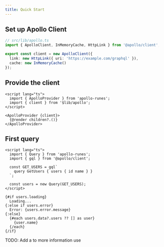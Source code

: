 ```yaml
---
title: Quick Start
---
```


## Set up Apollo Client

```ts
// src/lib/apollo.ts
import { ApolloClient, InMemoryCache, HttpLink } from '@apollo/client';

export const client = new ApolloClient({
  link: new HttpLink({ uri: 'https://example.com/graphql' }),
  cache: new InMemoryCache()
});
```

## Provide the client

```svelte
<script lang="ts">
  import { ApolloProvider } from 'apollo-runes';
  import { client } from '$lib/apollo';
</script>

<ApolloProvider {client}>
  {@render children?.()}
</ApolloProvider>
```

## First query

```svelte
<script lang="ts">
  import { Query } from 'apollo-runes';
  import { gql } from '@apollo/client';

  const GET_USERS = gql`
    query GetUsers { users { id name } }
  `;

  const users = new Query(GET_USERS);
</script>

{#if users.loading}
  Loading...
{:else if users.error}
  Error: {users.error.message}
{:else}
  {#each users.data?.users ?? [] as user}
    {user.name}
  {/each}
{/if}
```
TODO: Add a to more information use


